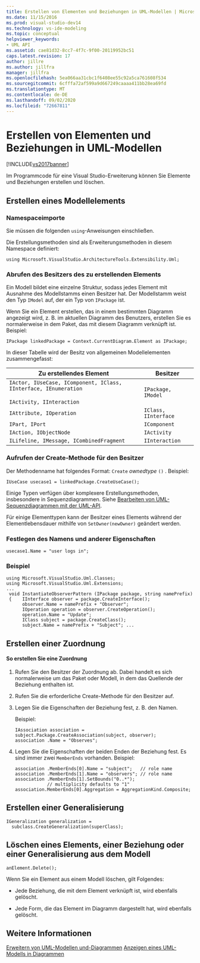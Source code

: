 ```yaml
---
title: Erstellen von Elementen und Beziehungen in UML-Modellen | Microsoft-Dokumentation
ms.date: 11/15/2016
ms.prod: visual-studio-dev14
ms.technology: vs-ide-modeling
ms.topic: conceptual
helpviewer_keywords:
- UML API
ms.assetid: cae81d32-8cc7-4f7c-9f00-20119952bc51
caps.latest.revision: 17
author: jillre
ms.author: jillfra
manager: jillfra
ms.openlocfilehash: 5ea066aa31cbc1f6408ee55c92a5ca761608f534
ms.sourcegitcommit: 6cfffa72af599a9d667249caaaa411bb28ea69fd
ms.translationtype: MT
ms.contentlocale: de-DE
ms.lasthandoff: 09/02/2020
ms.locfileid: "72667811"
---
```

# <a name="create-elements-and-relationships-in-uml-models"></a>Erstellen von Elementen und Beziehungen in UML-Modellen
[!INCLUDE[vs2017banner](../includes/vs2017banner.md)]

Im Programmcode für eine Visual Studio-Erweiterung können Sie Elemente und Beziehungen erstellen und löschen.

## <a name="create-a-model-element"></a>Erstellen eines Modellelements

### <a name="namespace-imports"></a>Namespaceimporte
 Sie müssen die folgenden `using`-Anweisungen einschließen.

 Die Erstellungsmethoden sind als Erweiterungsmethoden in diesem Namespace definiert:

 `using Microsoft.VisualStudio.ArchitectureTools.Extensibility.Uml;`

### <a name="obtain-the-owner-of-the-element-you-want-to-create"></a>Abrufen des Besitzers des zu erstellenden Elements
 Ein Modell bildet eine einzelne Struktur, sodass jedes Element mit Ausnahme des Modellstamms einen Besitzer hat. Der Modellstamm weist den Typ `IModel` auf, der ein Typ von `IPackage` ist.

 Wenn Sie ein Element erstellen, das in einem bestimmten Diagramm angezeigt wird, z. B. im aktuellen Diagramm des Benutzers, erstellen Sie es normalerweise in dem Paket, das mit diesem Diagramm verknüpft ist. Beispiel:

```
IPackage linkedPackage = Context.CurrentDiagram.Element as IPackage;
```

 In dieser Tabelle wird der Besitz von allgemeinen Modellelementen zusammengefasst:

|Zu erstellendes Element|Besitzer|
|---------------------------|-----------|
|`IActor, IUseCase, IComponent, IClass, IInterface, IEnumeration`<br /><br /> `IActivity, IInteraction`|`IPackage, IModel`|
|`IAttribute, IOperation`|`IClass, IInterface`|
|`IPart, IPort`|`IComponent`|
|`IAction, IObjectNode`|`IActivity`|
|`ILifeline, IMessage, ICombinedFragment`|`IInteraction`|

### <a name="invoke-the-create-method-on-the-owner"></a>Aufrufen der Create-Methode für den Besitzer
 Der Methodenname hat folgendes Format: `Create` *ownedtype* `()` . Beispiel:

```
IUseCase usecase1 = linkedPackage.CreateUseCase();
```

 Einige Typen verfügen über komplexere Erstellungsmethoden, insbesondere in Sequenzdiagrammen. Siehe [Bearbeiten von UML-Sequenzdiagrammen mit der UML-API](../modeling/edit-uml-sequence-diagrams-by-using-the-uml-api.md).

 Für einige Elementtypen kann der Besitzer eines Elements während der Elementlebensdauer mithilfe von `SetOwner(newOwner)` geändert werden.

### <a name="set-the-name-and-other-properties"></a>Festlegen des Namens und anderer Eigenschaften

```
usecase1.Name = "user logs in";
```

### <a name="example"></a>Beispiel

```
using Microsoft.VisualStudio.Uml.Classes;
using Microsoft.VisualStudio.Uml.Extensions;
...
 void InstantiateObserverPattern (IPackage package, string namePrefix)
 {    IInterface observer = package.CreateInterface();
      observer.Name = namePrefix + "Observer";
      IOperation operation = observer.CreateOperation();
      operation.Name = "Update";
      IClass subject = package.CreateClass();
      subject.Name = namePrefix + "Subject"; ...
```

## <a name="create-an-association"></a>Erstellen einer Zuordnung

#### <a name="to-create-an-association"></a>So erstellen Sie eine Zuordnung

1. Rufen Sie den Besitzer der Zuordnung ab. Dabei handelt es sich normalerweise um das Paket oder Modell, in dem das Quellende der Beziehung enthalten ist.

2. Rufen Sie die erforderliche Create-Methode für den Besitzer auf.

3. Legen Sie die Eigenschaften der Beziehung fest, z. B. den Namen.

     Beispiel:

    ```
    IAssociation association = subject.Package.CreateAssociation(subject, observer);
    association .Name = "Observes";
    ```

4. Legen Sie die Eigenschaften der beiden Enden der Beziehung fest. Es sind immer zwei `MemberEnds` vorhanden. Beispiel:

    ```
    association .MemberEnds[0].Name = "subject";   // role name
    association .MemberEnds[1].Name = "observers"; // role name
    association .MemberEnds[1].SetBounds("0..*");
                // multiplicity defaults to "1"
    association.MemberEnds[0].Aggregation = AggregationKind.Composite;
    ```

## <a name="create-a-generalization"></a>Erstellen einer Generalisierung

```
IGeneralization generalization =
  subclass.CreateGeneralization(superClass);
```

## <a name="delete-an-element-relationship-or-generalization-from-the-model"></a>Löschen eines Elements, einer Beziehung oder einer Generalisierung aus dem Modell

```
anElement.Delete();
```

 Wenn Sie ein Element aus einem Modell löschen, gilt Folgendes:

- Jede Beziehung, die mit dem Element verknüpft ist, wird ebenfalls gelöscht.

- Jede Form, die das Element im Diagramm dargestellt hat, wird ebenfalls gelöscht.

## <a name="see-also"></a>Weitere Informationen
 [Erweitern von UML-Modellen und-Diagrammen](../modeling/extend-uml-models-and-diagrams.md) [Anzeigen eines UML-Modells in Diagrammen](../modeling/display-a-uml-model-on-diagrams.md)
